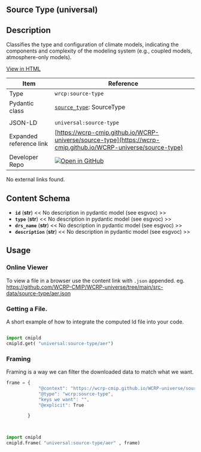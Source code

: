 

<section id="description">

# Source Type  (universal)



## Description
Classifies the type and configuration of climate models, indicating the components and complexity of the modeling system (e.g., coupled models, atmosphere-only models).

[View in HTML](https://wcrp-cmip.github.io/WCRP-universe/source-type/source-type)

</section>



<section id="info">


| Item | Reference |
| --- | --- |
| Type | `wrcp:source-type` |
| Pydantic class | [`source_type`](https://github.com/ESGF/esgf-vocab/blob/main/src/esgvoc/api/data_descriptors/source_type.py): SourceType |
| | |
| JSON-LD | `universal:source-type` |
| Expanded reference link | [https://wcrp-cmip.github.io/WCRP-universe/source-type](https://wcrp-cmip.github.io/WCRP-universe/source-type) |
| Developer Repo | [![Open in GitHub](https://img.shields.io/badge/Open-GitHub-blue?logo=github&style=flat-square)](https://github.com/WCRP-CMIP/WCRP-universe/tree/main/src-data/source-type) |


</section>
    No external links found. 
<section id="schema">

## Content Schema

- **`id`** (**str**) 
  << No description in pydantic model (see esgvoc) >>
- **`type`** (**str**) 
  << No description in pydantic model (see esgvoc) >>
- **`drs_name`** (**str**) 
  << No description in pydantic model (see esgvoc) >>
- **`description`** (**str**) 
  << No description in pydantic model (see esgvoc) >>





</section>   

<section id="usage">

## Usage

### Online Viewer 
To view a file in a browser use the content link with `.json` appended. 
eg. https://github.com/WCRP-CMIP/WCRP-universe/tree/main/src-data/source-type/aer.json

### Getting a File. 

A short example of how to integrate the computed ld file into your code. 

```python

import cmipld
cmipld.get( "universal:source-type/aer")

```

### Framing
Framing is a way we can filter the downloaded data to match what we want. 
```js
frame = {
            "@context": "https://wcrp-cmip.github.io/WCRP-universe/source-type/_context_",
            "@type": "wcrp:source-type",
            "keys we want": "",
            "@explicit": True

        }
        
```

```python

import cmipld
cmipld.frame( "universal:source-type/aer" , frame)

```
</section>

    